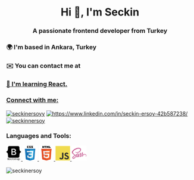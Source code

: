 <h1 align="center">Hi 👋, I'm Seckin</h1>
<h3 align="center">A passionate frontend developer from Turkey</h3>

<h3 align="left"> 🌍 I'm based in Ankara, Turkey </h3>
<h3 align="left"> ✉️ You can contact me at </h3> <a href="seckinersoy06@gmail.com">
<h3 align="left"> 🧠 I'm learning React.</h3>

<h3 align="left">Connect with me:</h3>
<p align="left">
<a href="https://twitter.com/seckinersoyy" target="blank"><img align="center" src="https://raw.githubusercontent.com/rahuldkjain/github-profile-readme-generator/master/src/images/icons/Social/twitter.svg" alt="seckinersoyy" height="30" width="40" /></a>
<a href="https://linkedin.com/in/https://www.linkedin.com/in/seckin-ersoy-42b587238/" target="blank"><img align="center" src="https://raw.githubusercontent.com/rahuldkjain/github-profile-readme-generator/master/src/images/icons/Social/linked-in-alt.svg" alt="https://www.linkedin.com/in/seckin-ersoy-42b587238/" height="30" width="40" /></a>
<a href="https://instagram.com/seckinnersoy" target="blank"><img align="center" src="https://raw.githubusercontent.com/rahuldkjain/github-profile-readme-generator/master/src/images/icons/Social/instagram.svg" alt="seckinnersoy" height="30" width="40" /></a>
</p>

<h3 align="left">Languages and Tools:</h3>
<p align="left"> <a href="https://getbootstrap.com" target="_blank" rel="noreferrer"> <img src="https://raw.githubusercontent.com/devicons/devicon/master/icons/bootstrap/bootstrap-plain-wordmark.svg" alt="bootstrap" width="40" height="40"/> </a> <a href="https://www.w3schools.com/css/" target="_blank" rel="noreferrer"> <img src="https://raw.githubusercontent.com/devicons/devicon/master/icons/css3/css3-original-wordmark.svg" alt="css3" width="40" height="40"/> </a> <a href="https://www.w3.org/html/" target="_blank" rel="noreferrer"> <img src="https://raw.githubusercontent.com/devicons/devicon/master/icons/html5/html5-original-wordmark.svg" alt="html5" width="40" height="40"/> </a> <a href="https://developer.mozilla.org/en-US/docs/Web/JavaScript" target="_blank" rel="noreferrer"> <img src="https://raw.githubusercontent.com/devicons/devicon/master/icons/javascript/javascript-original.svg" alt="javascript" width="40" height="40"/> </a> <a href="https://sass-lang.com" target="_blank" rel="noreferrer"> <img src="https://raw.githubusercontent.com/devicons/devicon/master/icons/sass/sass-original.svg" alt="sass" width="40" height="40"/> </a> </p>


<p><img align="center" src="https://github-readme-stats.vercel.app/api/top-langs?username=seckinersoy&show_icons=true&locale=en&layout=compact" alt="seckinersoy" /></p>


